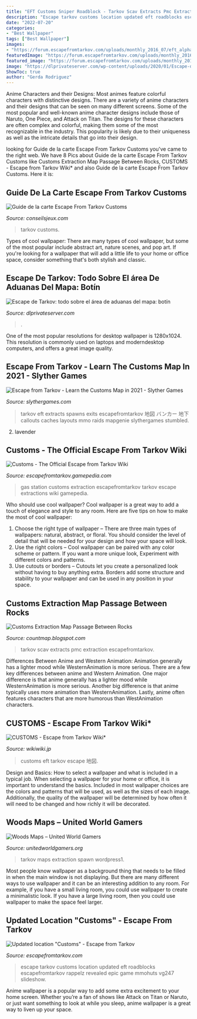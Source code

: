 ```yaml
---
title: "EFT Customs Sniper Roadblock - Tarkov Scav Extracts Pmc Extraction Escapefromtarkov"
description: "Escape tarkov customs location updated eft roadblocks escapefromtarkov rappelz revealed epic game mmohuts vg247 slideshow"
date: "2022-07-20"
categories:
- "Best Wallpaper"
tags: ["Best Wallpaper"]
images:
- "https://forum.escapefromtarkov.com/uploads/monthly_2016_07/eft_alpha_customs_new1.jpg.867e2214f29cc510ec44d84e30f3fca3.jpg"
featuredImage: "https://forum.escapefromtarkov.com/uploads/monthly_2016_07/eft_alpha_customs_new1.jpg.867e2214f29cc510ec44d84e30f3fca3.jpg"
featured_image: "https://forum.escapefromtarkov.com/uploads/monthly_2016_07/eft_alpha_customs_new1.jpg.867e2214f29cc510ec44d84e30f3fca3.jpg"
image: "https://dlprivateserver.com/wp-content/uploads/2020/01/Escape-de-Tarkov-todo-sobre-el-area-de-aduanas-del.jpg"
ShowToc: true
author: "Gerda Rodriguez"
---
```



Anime Characters and their Designs: Most animes feature colorful characters with distinctive designs.
There are a variety of anime characters and their designs that can be seen on many different screens. Some of the most popular and well-known anime character designs include those of Naruto, One Piece, and Attack on Titan. The designs for these characters are often complex and colorful, making them some of the most recognizable in the industry. This popularity is likely due to their uniqueness as well as the intricate details that go into their design.

	

		
looking for Guide de la carte Escape From Tarkov Customs you've came to the right web. We have 8 Pics about Guide de la carte Escape From Tarkov Customs like Customs Extraction Map Passage Between Rocks, CUSTOMS - Escape from Tarkov Wiki* and also Guide de la carte Escape From Tarkov Customs. Here it is:
		
    
## Guide De La Carte Escape From Tarkov Customs

<img loading=lazy src="http://conseilsjeux.com/wp-content/uploads/2020/03/1585551846_821_Guide-de-la-carte-Escape-From-Tarkov-Customs.jpg" onerror="this.onerror=null;this.src='https://tse2.mm.bing.net/th?id=OIP.orGZt2e4bpgsbtjfcSfhGwHaEK&amp;pid=15.1';" alt="Guide de la carte Escape From Tarkov Customs">

_Source: conseilsjeux.com_

>tarkov customs. 

	

Types of cool wallpaper:
There are many types of cool wallpaper, but some of the most popular include abstract art, nature scenes, and pop art. If you're looking for a wallpaper that will add a little life to your home or office space, consider something that's both stylish and classic.

    
## Escape De Tarkov: Todo Sobre El área De Aduanas Del Mapa: Botín

<img loading=lazy src="https://dlprivateserver.com/wp-content/uploads/2020/01/Escape-de-Tarkov-todo-sobre-el-area-de-aduanas-del.jpg" onerror="this.onerror=null;this.src='https://tse3.mm.bing.net/th?id=OIP.R5IjXdYjnecE0UmczCvXpgHaEK&amp;pid=15.1';" alt="Escape de Tarkov: todo sobre el área de aduanas del mapa: botín">

_Source: dlprivateserver.com_

>. 

	

One of the most popular resolutions for desktop wallpaper is 1280x1024. This resolution is commonly used on laptops and moderndesktop computers, and offers a great image quality.

    
## Escape From Tarkov - Learn The Customs Map In 2021 - Slyther Games

<img loading=lazy src="https://www.slythergames.com/wp-content/uploads/2020/01/Escape-from-Tarkov-Customs-Map-2021-2-2048x1065.jpg" onerror="this.onerror=null;this.src='https://tse2.mm.bing.net/th?id=OIP.QEtD9MvmsIAkdHxkSPJnmgHaD2&amp;pid=15.1';" alt="Escape from Tarkov - Learn the Customs Map in 2021 - Slyther Games">

_Source: slythergames.com_

>tarkov eft extracts spawns exits escapefromtarkov 地図 バンカー 地下 callouts caches layouts mmo raids mapgenie slythergames stumbled. 

	

2. lavender 

    
## Customs - The Official Escape From Tarkov Wiki

<img loading=lazy src="https://gamepedia.cursecdn.com/escapefromtarkov_gamepedia/thumb/6/61/Old_Gas_Station_Extraction.png/200px-Old_Gas_Station_Extraction.png?version=2cdf00b4054d1827ce70ff0eba235b83" onerror="this.onerror=null;this.src='https://tse3.mm.bing.net/th?id=OIP.d2eI1pNAE-xz9qXtyafAhwAAAA&amp;pid=15.1';" alt="Customs - The Official Escape from Tarkov Wiki">

_Source: escapefromtarkov.gamepedia.com_

>gas station customs extraction escapefromtarkov tarkov escape extractions wiki gamepedia. 

	

Who should use cool wallpaper?
Cool wallpaper is a great way to add a touch of elegance and style to any room. Here are five tips on how to make the most of cool wallpaper: 
1) Choose the right type of wallpaper – There are three main types of wallpapers: natural, abstract, or floral. You should consider the level of detail that will be needed for your design and how your space will look. 
2) Use the right colors – Cool wallpaper can be paired with any color scheme or pattern. If you want a more unique look, Experiment with different colors and patterns. 
3) Use cutouts or borders – Cutouts let you create a personalized look without having to buy anything extra. Borders add some structure and stability to your wallpaper and can be used in any position in your space.

    
## Customs Extraction Map Passage Between Rocks

<img loading=lazy src="https://i.redd.it/8os9anl1w8601.jpg" onerror="this.onerror=null;this.src='https://tse3.mm.bing.net/th?id=OIP.MTCx5uMY8yZrd3CB4o6QAgHaEK&amp;pid=15.1';" alt="Customs Extraction Map Passage Between Rocks">

_Source: countmap.blogspot.com_

>tarkov scav extracts pmc extraction escapefromtarkov. 

	

Differences Between Anime and Western Animation: Animation generally has a lighter mood while WesternAnimation is more serious.
There are a few key differences between anime and Western Animation. One major difference is that anime generally has a lighter mood while WesternAnimation is more serious. Another big difference is that anime typically uses more animation than WesternAnimation. Lastly, anime often features characters that are more humorous than WestAnimation characters.

    
## CUSTOMS - Escape From Tarkov Wiki*

<img loading=lazy src="https://cdn.wikiwiki.jp/to/w/eft/CUSTOMS/::ref/Customs_0.12.2.jpg?rev=87f66f3cd7f2b99866451e5eeadd4000&amp;t=20200202161604" onerror="this.onerror=null;this.src='https://tse3.mm.bing.net/th?id=OIP.h_ZvPNfyuZhmRR5e6t1AAAHaEK&amp;pid=15.1';" alt="CUSTOMS - Escape from Tarkov Wiki*">

_Source: wikiwiki.jp_

>customs eft tarkov escape 地図. 

	

Design and Basics: How to select a wallpaper and what is included in a typical job.
When selecting a wallpaper for your home or office, it is important to understand the basics. Included in most wallpaper choices are the colors and patterns that will be used, as well as the sizes of each image. Additionally, the quality of the wallpaper will be determined by how often it will need to be changed and how richly it will be decorated.

    
## Woods Maps – United World Gamers

<img loading=lazy src="https://i2.wp.com/unitedworldgamers.org/wordpress1/wp-content/uploads/2017/12/5a41c12d3f3c8_2017-12-2519-241.thumb_.png.ddbd78af72fda79756f8352833998b5b.png?ssl=1" onerror="this.onerror=null;this.src='https://tse1.mm.bing.net/th?id=OIP.yog4kb0AgLdgjRUnwta4nQHaEK&amp;pid=15.1';" alt="Woods Maps – United World Gamers">

_Source: unitedworldgamers.org_

>tarkov maps extraction spawn wordpress1. 

	

Most people know wallpaper as a background thing that needs to be filled in when the main window is not displaying. But there are many different ways to use wallpaper and it can be an interesting addition to any room. For example, if you have a small living room, you could use wallpaper to create a minimalistic look. If you have a large living room, then you could use wallpaper to make the space feel larger.

    
## Updated Location &quot;Customs&quot; - Escape From Tarkov

<img loading=lazy src="https://forum.escapefromtarkov.com/uploads/monthly_2016_07/eft_alpha_customs_new1.jpg.867e2214f29cc510ec44d84e30f3fca3.jpg" onerror="this.onerror=null;this.src='https://tse4.mm.bing.net/th?id=OIP.1ZYxVF-y9AMFxrI3qEuP1gHaEK&amp;pid=15.1';" alt="Updated location &quot;Customs&quot; - Escape from Tarkov">

_Source: escapefromtarkov.com_

>escape tarkov customs location updated eft roadblocks escapefromtarkov rappelz revealed epic game mmohuts vg247 slideshow. 

	

Anime wallpaper is a popular way to add some extra excitement to your home screen. Whether you’re a fan of shows like Attack on Titan or Naruto, or just want something to look at while you sleep, anime wallpaper is a great way to liven up your space.

